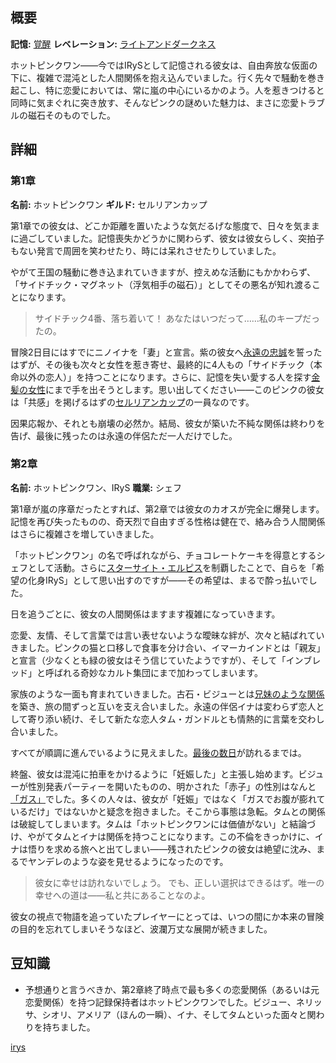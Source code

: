 <!-- title: ホットピンクワン -->
<!-- quote: あなたはいつだって、私の保険だったの。 -->
<!-- chapters: -1 -->
<!-- images: (ホットピンクワンの第1章プロフィール), (啓示を発動するホットピンクワン), ("Start Again" のホットピンクワン), (ホットピンクワンの第2章プロフィール #1), (ホットピンクワンの第2章プロフィール #2), (リコレクション - IRyS), (第2章エンディングのIRyS) -->
<!-- model: false -->

## 概要

**記憶:** [覚醒](https://youtu.be/5uaWaQg4pnM)
**レベレーション:** [ライトアンドダークネス](#entry:light-and-darkness-entry)

ホットピンクワン――今ではIRySとして記憶される彼女は、自由奔放な仮面の下に、複雑で混沌とした人間関係を抱え込んでいました。行く先々で騒動を巻き起こし、特に恋愛においては、常に嵐の中心にいるかのよう。人を惹きつけると同時に気まぐれに突き放す、そんなピンクの謎めいた魅力は、まさに恋愛トラブルの磁石そのものでした。

## 詳細

### 第1章

**名前:** ホットピンクワン
**ギルド:** セルリアンカップ

第1章での彼女は、どこか距離を置いたような気だるげな態度で、日々を気ままに過ごしていました。記憶喪失かどうかに関わらず、彼女は彼女らしく、突拍子もない発言で周囲を笑わせたり、時には呆れさせたりしていました。

やがて王国の騒動に巻き込まれていきますが、控えめな活動にもかかわらず、「サイドチック・マグネット（浮気相手の磁石）」としてその悪名が知れ渡ることになります。

> サイドチック4番、落ち着いて！
> あなたはいつだって……私のキープだったの。

冒険2日目にはすでにニノイナを「妻」と宣言。紫の彼女へ[永遠の忠誠](https://www.youtube.com/live/f8W426VZTb8?t=9715)を誓ったはずが、その後も次々と女性を惹き寄せ、最終的に4人もの「サイドチック（本命以外の恋人）」を持つことになります。さらに、記憶を失い愛する人を探す[金髪の女性](https://www.youtube.com/live/pH9lSCrTVMY?feature=shared&t=1792)にまで手を出そうとします。思い出してください――このピンクの彼女は「共感」を掲げるはずの[セルリアンカップ](#entry:guilds-entry)の一員なのです。

因果応報か、それとも崩壊の必然か。結局、彼女が築いた不純な関係は終わりを告げ、最後に残ったのは永遠の伴侶ただ一人だけでした。

### 第2章

**名前:** ホットピンクワン、IRyS
**職業:** シェフ

第1章が嵐の序章だったとすれば、第2章では彼女のカオスが完全に爆発します。記憶を再び失ったものの、奇天烈で自由すぎる性格は健在で、絡み合う人間関係はさらに複雑さを増していきました。

「ホットピンクワン」の名で呼ばれながら、チョコレートケーキを得意とするシェフとして活動。さらに[スターサイト・エルピス](#entry:star-site-elpis-entry)を制覇したことで、自らを「希望の化身IRyS」として思い出すのですが――その希望は、まるで酔っ払いでした。

日を追うごとに、彼女の人間関係はますます複雑になっていきます。

恋愛、友情、そして言葉では言い表せないような曖昧な絆が、次々と結ばれていきました。ピンクの猫と口移しで食事を分け合い、イマーカインドとは「親友」と宣言（少なくとも緑の彼女はそう信じていたようですが）、そして「インブレッド」と呼ばれる奇妙なカルト集団にまで加わってしまいます。

家族のような一面も育まれていきました。古石・ビジューとは[兄妹のような関係](https://www.youtube.com/live/EKjcWfEGsB0?si=s8GiS__Q7mOaFuB_&t=436)を築き、旅の間ずっと互いを支え合いました。永遠の伴侶イナは変わらず恋人として寄り添い続け、そして新たな恋人タム・ガンドルとも情熱的に言葉を交わし合いました。

すべてが順調に進んでいるように見えました。[最後の数日](#entry:hot-pink-one-collapse-entry)が訪れるまでは。

終盤、彼女は混沌に拍車をかけるように「妊娠した」と主張し始めます。ビジューが性別発表パーティーを開いたものの、明かされた「赤子」の性別はなんと[「ガス」](https://www.youtube.com/live/os9TbwMUcbk?t=5739)でした。多くの人々は、彼女が「妊娠」ではなく「ガスでお腹が膨れているだけ」ではないかと疑念を抱きました。そこから事態は急転。タムとの関係は破綻してしまいます。タムは「ホットピンクワンには価値がない」と結論づけ、やがてタムとイナは関係を持つことになります。この不倫をきっかけに、イナは悟りを求める旅へと出てしまい――残されたピンクの彼女は絶望に沈み、まるでヤンデレのような姿を見せるようになったのです。

> 彼女に幸せは訪れないでしょう。
> でも、正しい選択はできるはず。唯一の幸せへの道は――私と共にあることなのよ。

彼女の視点で物語を追っていたプレイヤーにとっては、いつの間にか本来の冒険の目的を忘れてしまいそうなほど、波瀾万丈な展開が続きました。

## 豆知識

- 予想通りと言うべきか、第2章終了時点で最も多くの恋愛関係（あるいは元恋愛関係）を持つ記録保持者はホットピンクワンでした。ビジュー、ネリッサ、シオリ、アメリア（ほんの一瞬）、イナ、そしてタムといった面々と関わりを持ちました。

[irys](#easter:easter-irys)

